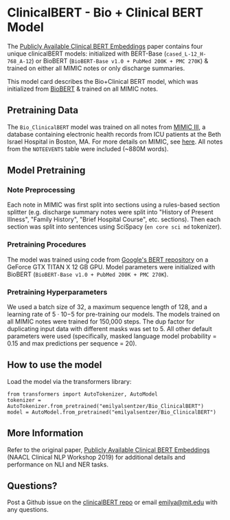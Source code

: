 
# ClinicalBERT - Bio + Clinical BERT Model

The [Publicly Available Clinical BERT Embeddings](https://arxiv.org/abs/1904.03323) paper contains four unique clinicalBERT models: initialized with BERT-Base (`cased_L-12_H-768_A-12`) or BioBERT (`BioBERT-Base v1.0 + PubMed 200K + PMC 270K`) & trained on either all MIMIC notes or only discharge summaries. 

This model card describes the Bio+Clinical BERT model, which was initialized from [BioBERT](https://arxiv.org/abs/1901.08746) & trained on all MIMIC notes. 

## Pretraining Data
The `Bio_ClinicalBERT` model was trained on all notes from [MIMIC III](https://www.nature.com/articles/sdata201635), a database containing electronic health records from ICU patients at the Beth Israel Hospital in Boston, MA. For more details on MIMIC, see [here](https://mimic.physionet.org/). All notes from the `NOTEEVENTS` table were included (~880M words).

## Model Pretraining 

### Note Preprocessing
Each note in MIMIC was first split into sections using a rules-based section splitter (e.g. discharge summary notes were split into "History of Present Illness", "Family History", "Brief Hospital Course", etc. sections). Then each section was split into sentences using SciSpacy (`en core sci md` tokenizer). 

### Pretraining Procedures
The model was trained using code from [Google's BERT repository](https://github.com/google-research/bert) on a GeForce GTX TITAN X 12 GB GPU. Model parameters were initialized with BioBERT (`BioBERT-Base v1.0 + PubMed 200K + PMC 270K`).

### Pretraining Hyperparameters
We used a batch size of 32, a maximum sequence length of 128, and a learning rate of 5 · 10−5 for pre-training our models. The models trained on all MIMIC notes  were trained for 150,000 steps. The dup factor for duplicating input data with different masks was set to 5. All other default parameters were used (specifically, masked language model probability = 0.15
and max predictions per sequence = 20).

## How to use the model

Load the model via the transformers library:
```
from transformers import AutoTokenizer, AutoModel
tokenizer = AutoTokenizer.from_pretrained("emilyalsentzer/Bio_ClinicalBERT")
model = AutoModel.from_pretrained("emilyalsentzer/Bio_ClinicalBERT")
```

## More Information

Refer to the original paper, [Publicly Available Clinical BERT Embeddings](https://arxiv.org/abs/1904.03323) (NAACL Clinical NLP Workshop 2019) for additional details and performance on NLI and NER tasks.

## Questions?

Post a Github issue on the [clinicalBERT repo](https://github.com/EmilyAlsentzer/clinicalBERT) or email emilya@mit.edu with any questions.

